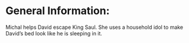 # General Information:

Michal helps David escape King Saul. She uses a household idol to make David’s bed look like he is sleeping in it.